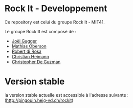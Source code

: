 # Rock It - Developpement

Ce repository est celui du groupe Rock It - MIT41.

Le groupe Rock It est composé de :
* [Joël Gugger](mailto:joel.gugger@heig-vd.ch)
* [Mathias Oberson](mailto:mathias.oberson@heig-vd.ch)
* [Robert di Rosa](mailto:robert.dirosa@heig-vd.ch)
* [Christian Heimann](mailto:christian.heimann@heig-vd.ch)
* [Christopher De Guzman](mailto:christopher.deguzman@heig-vd.ch)

# Version stable

la version stable actuelle est accessible à l'adresse suivante :
(http://pingouin.heig-vd.ch/rockit)
